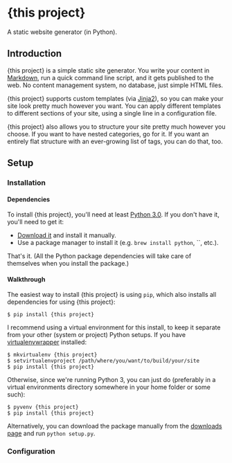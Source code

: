 {this project}
==============

A static website generator (in Python).

Introduction
------------

{this project} is a simple static site generator. You write your content in [Markdown][md], run a quick command line script, and it gets published to the web. No content management system, no database, just simple HTML files.

{this project} supports custom templates (via [Jinja2][jinja]), so you can make your site look pretty much however you want. You can apply different templates to different sections of your site, using a single line in a configuration file.

{this project} also allows you to structure your site pretty much however you choose. If you want to have nested categories, go for it. If you want an entirely flat structure with an ever-growing list of tags, you can do that, too.

Setup
-----
### Installation
#### Dependencies

To install {this project}, you'll need at least [Python 3.0][python]. If you don't have it, you'll need to get it:

- [Download it][python] and install it manually.
- Use a package manager to install it (e.g. `brew install python`, ``, etc.).

That's it. (All the Python package dependencies will take care of themselves when you install the package.)

#### Walkthrough

The easiest way to install {this project} is using `pip`, which also installs all dependencies for using {this project}:

    $ pip install {this project}

I recommend using a virtual environment for this install, to keep it separate from your other (system or project) Python setups. If you have [virtualenvwrapper][vw] installed:

    $ mkvirtualenv {this project}
    $ setvirtualenvproject /path/where/you/want/to/build/your/site
    $ pip install {this project}

Otherwise, since we're running Python 3, you can just do (preferably in a virtual environments directory somewhere in your home folder or some such):

    $ pyvenv {this project}
    $ pip install {this project}

Alternatively, you can download the package manually from the [downloads page][download] and run `python setup.py`.

### Configuration


[download]: /

[jinja]: http://jinja.pocoo.org/ "Jinja 2 Python Templating Language"

[md]: http://daringfireball.net/projects/markdown/

[python]: http://www.python.org/download/ "Download Python 3 for your platform"

[vw]: https://bitbucket.org/dhellmann/virtualenvwrapper "Extensions to Ian Bickings virtualenv tool"